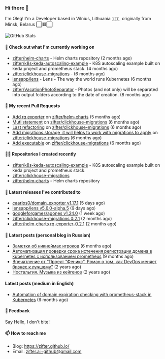 ### Hi there 👋

I'm Oleg! I'm a Developer based in Vilnius, Lithuania 🇱🇹, originally from Minsk, Belarus ⬜🟥⬜

![GitHub Stats](https://github-readme-stats.vercel.app/api?username=zifter&count_private=true&theme=tokyonight&show_icons=true)

#### 👷 Check out what I'm currently working on

- [zifter/helm-charts](https://github.com/zifter/helm-charts) - Helm charts repository (2 months ago)
- [zifter/k8s-keda-autoscaling-example](https://github.com/zifter/k8s-keda-autoscaling-example) - K8S autoscaling example built on keda project and prometheus stack. (4 months ago)
- [zifter/clickhouse-migrations](https://github.com/zifter/clickhouse-migrations) -  (6 months ago)
- [lensapp/lens](https://github.com/lensapp/lens) - Lens - The way the world runs Kubernetes (6 months ago)
- [zifter/VacationPhotoSeparator](https://github.com/zifter/VacationPhotoSeparator) - Photos (and not only) will be separated into output folders according to the date of creation. (8 months ago)

#### 🔨 My recent Pull Requests

- [Add rq exporter](https://github.com/zifter/helm-charts/pull/25) on [zifter/helm-charts](https://github.com/zifter/helm-charts) (5 months ago)
- [Mutlistatement](https://github.com/zifter/clickhouse-migrations/pull/8) on [zifter/clickhouse-migrations](https://github.com/zifter/clickhouse-migrations) (6 months ago)
- [Last refactoring](https://github.com/zifter/clickhouse-migrations/pull/7) on [zifter/clickhouse-migrations](https://github.com/zifter/clickhouse-migrations) (6 months ago)
- [Add migrations storage, it will helps to work with migrations to apply](https://github.com/zifter/clickhouse-migrations/pull/6) on [zifter/clickhouse-migrations](https://github.com/zifter/clickhouse-migrations) (6 months ago)
- [Add executable](https://github.com/zifter/clickhouse-migrations/pull/5) on [zifter/clickhouse-migrations](https://github.com/zifter/clickhouse-migrations) (6 months ago)

#### 👨‍💻 Repositories I created recently
- [zifter/k8s-keda-autoscaling-example](https://github.com/zifter/k8s-keda-autoscaling-example) - K8S autoscaling example built on keda project and prometheus stack.
- [zifter/clickhouse-migrations](https://github.com/zifter/clickhouse-migrations)
- [zifter/helm-charts](https://github.com/zifter/helm-charts) - Helm charts repository

#### 🚀 Latest releases I've contributed to
- [caarlos0/domain_exporter v1.17.1](https://github.com/caarlos0/domain_exporter/releases/tag/v1.17.1) (5 days ago)
- [lensapp/lens v5.6.0-alpha.5](https://github.com/lensapp/lens/releases/tag/v5.6.0-alpha.5) (6 days ago)
- [googleforgames/agones v1.24.0](https://github.com/googleforgames/agones/releases/tag/v1.24.0) (1 week ago)
- [zifter/clickhouse-migrations 0.2.1](https://github.com/zifter/clickhouse-migrations/releases/tag/0.2.1) (2 months ago)
- [zifter/helm-charts rq-exporter-0.2.1](https://github.com/zifter/helm-charts/releases/tag/rq-exporter-0.2.1) (2 months ago)

#### 📄 Latest posts (personal blog in Russian)
- [Заметки об никнеймах игроков](https://zifter.github.io/offtopic/gamedev/2021/12/10/nicknames-in-games.html) (6 months ago)
- [Автоматизация проверки срока истечения регистрации домена в kubernetes с использованием prometheus](https://zifter.github.io/devops/2021/09/12/domain-expiration-prometheus-exporter.html) (9 months ago)
- [Впечатление от “Проект “Феникс”. Роман о том, как DevOps меняет бизнес к лучшему”](https://zifter.github.io/offtopic/2021/01/09/fenix-book-review.html) (2 years ago)
- [Ностальгия. Музыка из кейгенов](https://zifter.github.io/offtopic/2020/10/28/patch-music-nostalgia.html) (2 years ago)

#### Latest posts (medium in English)
- [Automation of domain expiration checking with prometheus-stack in Kubernetes](https://medium.com/@olegstrokachuk/automation-of-domain-expiration-checking-with-prometheus-stack-in-kubernetes-ea4e4571f5b4?source=rss-766601af1f16------2) (6 months ago)

#### 💬 Feedback

Say Hello, I don't bite!

#### 📫 How to reach me

- Blog: https://zifter.github.io/
- Email: zifter.ai+github@gmail.com

